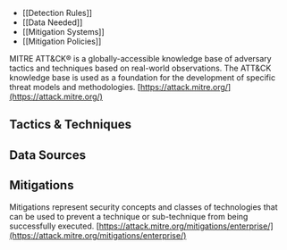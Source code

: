 
- [[Detection Rules]]
- [[Data Needed]]
- [[Mitigation Systems]]
- [[Mitigation Policies]]

MITRE ATT&CK® is a globally-accessible knowledge base of adversary tactics and techniques based on real-world observations. The ATT&CK knowledge base is used as a foundation for the development of specific threat models and methodologies.
[https://attack.mitre.org/](https://attack.mitre.org/)

## Tactics & Techniques

## Data Sources

## Mitigations
Mitigations represent security concepts and classes of technologies that can be used to prevent a technique or sub-technique from being successfully executed.
[https://attack.mitre.org/mitigations/enterprise/](https://attack.mitre.org/mitigations/enterprise/)

